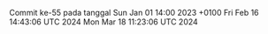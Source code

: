 Commit ke-55 pada tanggal Sun Jan 01 14:00 2023 +0100
Fri Feb 16 14:43:06 UTC 2024
Mon Mar 18 11:23:06 UTC 2024
